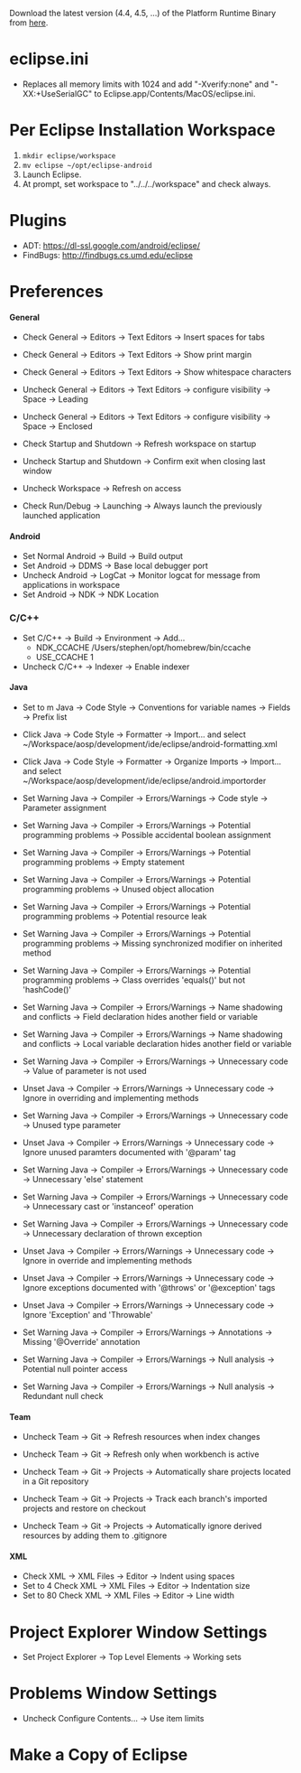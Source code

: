 Download the latest version (4.4, 4.5, ...) of the Platform Runtime Binary from [here](http://download.eclipse.org/eclipse/downloads/).

# eclipse.ini
- Replaces all memory limits with 1024 and add "-Xverify:none" and "-XX:+UseSerialGC" to Eclipse.app/Contents/MacOS/eclipse.ini.

# Per Eclipse Installation Workspace
1. `mkdir eclipse/workspace`
1. `mv eclipse ~/opt/eclipse-android`
1. Launch Eclipse.
1. At prompt, set workspace to "../../../workspace" and check always.

# Plugins
- ADT: https://dl-ssl.google.com/android/eclipse/
- FindBugs: http://findbugs.cs.umd.edu/eclipse

# Preferences

#### General
- Check General -> Editors -> Text Editors -> Insert spaces for tabs
- Check General -> Editors -> Text Editors -> Show print margin
- Check General -> Editors -> Text Editors -> Show whitespace characters
- Uncheck General -> Editors -> Text Editors -> configure visibility -> Space -> Leading
- Uncheck General -> Editors -> Text Editors -> configure visibility -> Space -> Enclosed

- Check Startup and Shutdown -> Refresh workspace on startup
- Uncheck Startup and Shutdown -> Confirm exit when closing last window

- Uncheck Workspace -> Refresh on access

- Check Run/Debug -> Launching -> Always launch the previously launched application

#### Android
- Set Normal Android -> Build -> Build output
- Set Android -> DDMS -> Base local debugger port
- Uncheck Android -> LogCat -> Monitor logcat for message from applications in workspace
- Set Android -> NDK -> NDK Location

### C/C++
- Set C/C++ -> Build -> Environment -> Add...
  - NDK_CCACHE /Users/stephen/opt/homebrew/bin/ccache
  - USE_CCACHE 1
- Uncheck C/C++ -> Indexer -> Enable indexer

#### Java
- Set to m Java -> Code Style -> Conventions for variable names -> Fields -> Prefix list

- Click Java -> Code Style -> Formatter -> Import... and select ~/Workspace/aosp/development/ide/eclipse/android-formatting.xml
- Click Java -> Code Style -> Formatter -> Organize Imports -> Import... and select ~/Workspace/aosp/development/ide/eclipse/android.importorder

- Set Warning Java -> Compiler -> Errors/Warnings -> Code style -> Parameter assignment

- Set Warning Java -> Compiler -> Errors/Warnings -> Potential programming problems -> Possible accidental boolean assignment
- Set Warning Java -> Compiler -> Errors/Warnings -> Potential programming problems -> Empty statement
- Set Warning Java -> Compiler -> Errors/Warnings -> Potential programming problems -> Unused object allocation
- Set Warning Java -> Compiler -> Errors/Warnings -> Potential programming problems -> Potential resource leak
- Set Warning Java -> Compiler -> Errors/Warnings -> Potential programming problems -> Missing synchronized modifier on inherited method
- Set Warning Java -> Compiler -> Errors/Warnings -> Potential programming problems -> Class overrides 'equals()' but not 'hashCode()'

- Set Warning Java -> Compiler -> Errors/Warnings -> Name shadowing and conflicts -> Field declaration hides another field or variable
- Set Warning Java -> Compiler -> Errors/Warnings -> Name shadowing and conflicts -> Local variable declaration hides another field or variable

- Set Warning Java -> Compiler -> Errors/Warnings -> Unnecessary code -> Value of parameter is not used
- Unset Java -> Compiler -> Errors/Warnings -> Unnecessary code -> Ignore in overriding and implementing methods
- Set Warning Java -> Compiler -> Errors/Warnings -> Unnecessary code -> Unused type parameter
- Unset Java -> Compiler -> Errors/Warnings -> Unnecessary code -> Ignore unused paramters documented with '@param' tag
- Set Warning Java -> Compiler -> Errors/Warnings -> Unnecessary code -> Unnecessary 'else' statement
- Set Warning Java -> Compiler -> Errors/Warnings -> Unnecessary code -> Unnecessary cast or 'instanceof' operation
- Set Warning Java -> Compiler -> Errors/Warnings -> Unnecessary code -> Unnecessary declaration of thrown exception
- Unset Java -> Compiler -> Errors/Warnings -> Unnecessary code -> Ignore in override and implementing methods
- Unset Java -> Compiler -> Errors/Warnings -> Unnecessary code -> Ignore exceptions documented with '@throws' or '@exception' tags
- Unset Java -> Compiler -> Errors/Warnings -> Unnecessary code -> Ignore 'Exception' and 'Throwable'

- Set Warning Java -> Compiler -> Errors/Warnings -> Annotations -> Missing '@Override' annotation

- Set Warning Java -> Compiler -> Errors/Warnings -> Null analysis -> Potential null pointer access
- Set Warning Java -> Compiler -> Errors/Warnings -> Null analysis -> Redundant null check

#### Team
- Uncheck Team -> Git -> Refresh resources when index changes
- Uncheck Team -> Git -> Refresh only when workbench is active

- Uncheck Team -> Git -> Projects -> Automatically share projects located in a Git repository
- Uncheck Team -> Git -> Projects -> Track each branch's imported projects and restore on checkout
- Uncheck Team -> Git -> Projects -> Automatically ignore derived resources by adding them to .gitignore

#### XML
- Check XML -> XML Files -> Editor -> Indent using spaces
- Set to 4 Check XML -> XML Files -> Editor -> Indentation size
- Set to 80 Check XML -> XML Files -> Editor -> Line width

# Project Explorer Window Settings
- Set Project Explorer -> Top Level Elements -> Working sets

# Problems Window Settings
- Uncheck Configure Contents... -> Use item limits

# Make a Copy of Eclipse
